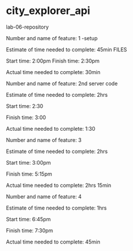 # city_explorer_api
lab-06-repository


Number and name of feature: 1 -setup

Estimate of time needed to complete: 45min FILES

Start time: 2:00pm
Finish time: 2:30pm

Actual time needed to complete: 30min



Number and name of feature: 2nd server code

Estimate of time needed to complete: 2hrs

Start time: 2:30

Finish time: 3:00

Actual time needed to complete: 1:30




Number and name of feature: 3

Estimate of time needed to complete: 2hrs

Start time: 3:00pm

Finish time: 5:15pm

Actual time needed to complete: 2hrs 15min



Number and name of feature: 4

Estimate of time needed to complete: 1hrs

Start time: 6:45pm

Finish time: 7:30pm

Actual time needed to complete: 45min
